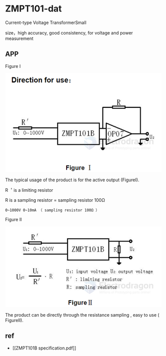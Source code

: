 
# ZMPT101-dat


Current-type Voltage TransformerSmall 

size，high accuracy, good consistency, for voltage and power measurement



## APP

Figure I 

![](2025-05-21-16-01-12.png)

The typical usage of the product is for the active output (FigureI). 

R ＇is a limiting resistor

R is a sampling resistor = sampling resistor 100Ω

    0~1000V 0~10mA （ sampling resistor 100Ω ）


Figure II 

![](2025-05-21-16-01-34.png)

The product can be directly through the resistance sampling , easy to use ( FigureII).








## ref 

- [[ZMPT101B specification.pdf]]